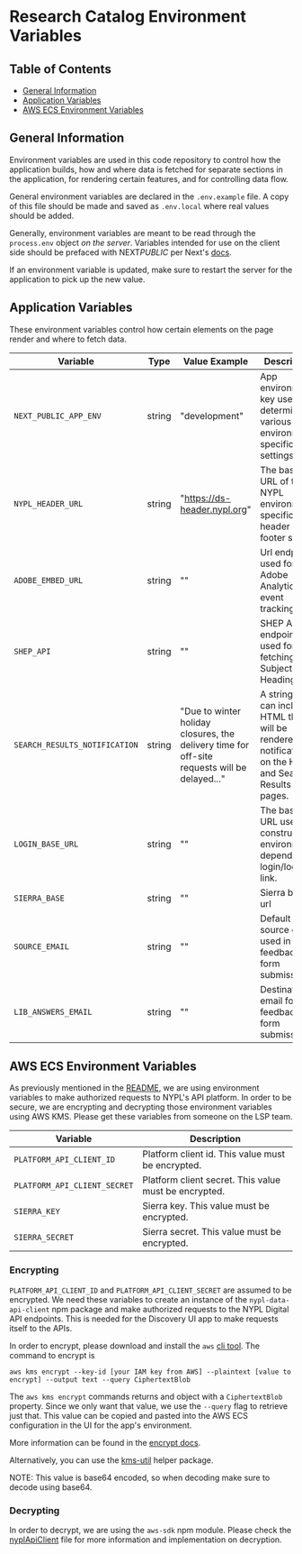 # Research Catalog Environment Variables

## Table of Contents

- [General Information](#general-information)
- [Application Variables](#application-variables)
- [AWS ECS Environment Variables](#aws-ecs-environment-variables)

## General Information

Environment variables are used in this code repository to control how the application builds, how and where data is fetched for separate sections in the application, for rendering certain features, and for controlling data flow.

General environment variables are declared in the `.env.example` file. A copy of this file should be made and saved as `.env.local` where real values should be added.

Generally, environment variables are meant to be read through the `process.env` object _on the server_. Variables intended for use on the client side should be prefaced with NEXT*PUBLIC* per Next's [docs](https://nextjs.org/docs/pages/building-your-application/configuring/environment-variables).

If an environment variable is updated, make sure to restart the server for the application to pick up the new value.

## Application Variables

These environment variables control how certain elements on the page render and where to fetch data.

| Variable                      | Type   | Value Example                                                                                | Description                                                                                                  |
| ----------------------------- | ------ | -------------------------------------------------------------------------------------------- | ------------------------------------------------------------------------------------------------------------ |
| `NEXT_PUBLIC_APP_ENV`         | string | "development"                                                                                | App environment key used to determine various environment-specific app settings.                             |
| `NYPL_HEADER_URL`             | string | "https://ds-header.nypl.org"                                                                 | The base URL of the NYPL environment-specific header and footer scripts.                                     |
| `ADOBE_EMBED_URL`             | string | ""                                                                                           | Url endpoint used for Adobe Analytics event tracking.                                                        |
| `SHEP_API`                    | string | ""                                                                                           | SHEP API endpoint used for fetching Subject Heading data                                                     |
| `SEARCH_RESULTS_NOTIFICATION` | string | "Due to winter holiday closures, the delivery time for off-site requests will be delayed..." | A string that can include HTML that will be rendered as a notification on the Home and Search Results pages. |
| `LOGIN_BASE_URL`              | string | ""                                                                                           | The base URL used to construct the environment-dependent login/logout link.                                  |
| `SIERRA_BASE`                 | string | ""                                                                                           | Sierra base url                                                                                              |
| `SOURCE_EMAIL`                | string | ""                                                                                           | Default source email used in feedback form submissions                                                       |
| `LIB_ANSWERS_EMAIL`           | string | ""                                                                                           | Destination email for feedback form submissions                                                              |

## AWS ECS Environment Variables

As previously mentioned in the [README](README.md), we are using environment variables to make authorized requests to NYPL's API platform. In order to be secure, we are encrypting and decrypting those environment variables using AWS KMS. Please get these variables from someone on the LSP team.

| Variable                     | Description                                           |
| ---------------------------- | ----------------------------------------------------- |
| `PLATFORM_API_CLIENT_ID`     | Platform client id. This value must be encrypted.     |
| `PLATFORM_API_CLIENT_SECRET` | Platform client secret. This value must be encrypted. |
| `SIERRA_KEY`                 | Sierra key. This value must be encrypted.             |
| `SIERRA_SECRET`              | Sierra secret. This value must be encrypted.          |

### Encrypting

`PLATFORM_API_CLIENT_ID` and `PLATFORM_API_CLIENT_SECRET` are assumed to be encrypted. We need these variables to create an instance of the `nypl-data-api-client` npm package and make authorized requests to the NYPL Digital API endpoints. This is needed for the Discovery UI app to make requests itself to the APIs.

In order to encrypt, please download and install the `aws` [cli tool](https://aws.amazon.com/cli/). The command to encrypt is

    aws kms encrypt --key-id [your IAM key from AWS] --plaintext [value to encrypt] --output text --query CiphertextBlob

The `aws kms encrypt` commands returns and object with a `CiphertextBlob` property. Since we only want that value, we use the `--query` flag to retrieve just that. This value can be copied and pasted into the AWS ECS configuration in the UI for the app's environment.

More information can be found in the [encrypt docs](http://docs.aws.amazon.com/cli/latest/reference/kms/encrypt.html).

Alternatively, you can use the [kms-util](https://github.com/NYPL-discovery/kms-util) helper package.

NOTE: This value is base64 encoded, so when decoding make sure to decode using base64.

### Decrypting

In order to decrypt, we are using the `aws-sdk` npm module. Please check the [nyplApiClient](src/server/nyplApiClient/index.ts) file for more information and implementation on decryption.
